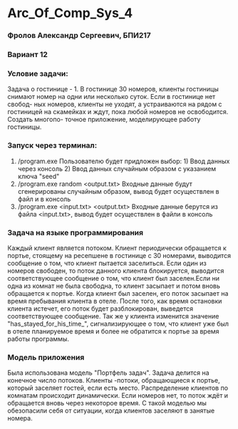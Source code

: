 # Arc_Of_Comp_Sys_4

### Фролов Александр Сергеевич, БПИ217

### Вариант 12

### Условие задачи:
Задача о гостинице - 1. В гостинице 30 номеров, клиенты гостиницы снимают номер на одни или несколько суток. Если в гостинице нет свобод- ных номеров, клиенты не уходят, а устраиваются на рядом с гостиницей на скамейках и ждут, пока любой номеров не освободится. Создать многопо- точное приложение, моделирующее работу гостиницы.

### Запуск через терминал: 

1) /program.exe
  Пользователю будет придложен выбор: 1) Ввод данных через консоль
                                      2) Ввод данных случайным образом с указанием ключа "seed"
2) /program.exe random <output.txt> 
  Входные данные будут сгенерированы случайным образом, вывод будет осуществлен в файл и в консоль
3) /program.exe <input.txt> <output.txt>
  Входные данные берутся из файла <input.txt>, вывод будет осуществлен в файли в консоль
  
### Задача на языке программирования

Каждый клиент является потоком. Клиент периодически обращается к портье, стоящему на ресепшене в гостинице с 30 номерами, выводится сообщение о том, что клиент пытается заселиться. Если один из номеров свободен, то поток данного клиента блокируется, выводится соответствующее сообщение о том, что клиент был заселен.Если ни одна из комнат не была свободна, то клиент засыпает и потом вновь обращается к портье. Когда клиент был заселен, его поток засыпает на время пребывания клиента в отеле. После того, как время остановки клиента истечет, его поток будет разблокирован, выведется соответствующее сообщение. Так же у клиента изменится значение "has_stayed_for_his_time_", сигнализирующее о том, что клиент уже был в отеле планируемое время и более не обратится к портье за время работы программы.


### Модель приложения

Была использована модель "Портфель задач". Задача делится на конечное число потоков. Клиенты -потоки, обращающиеся к портье, который заселяет гостей, если есть место. Распределение клиентов по комнатам происходит динамически. Если номеров нет, то поток ждёт и обращается вновь через некоторое время. С такой моделью мы обезопасили себя от ситуации, когда клиентов заселяют в занятые номера.
